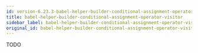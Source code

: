```yaml
---
id: version-6.23.3-babel-helper-builder-conditional-assignment-operator-visitor
title: babel-helper-builder-conditional-assignment-operator-visitor
sidebar_label: babel-helper-builder-conditional-assignment-operator-visitor
original_id: babel-helper-builder-conditional-assignment-operator-visitor
---
```


TODO

